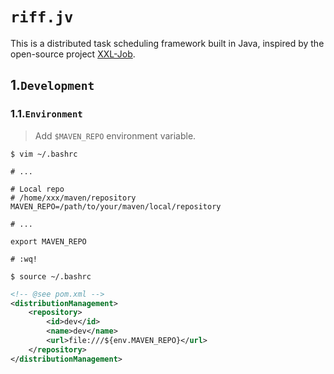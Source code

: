 # `riff.jv`

This is a distributed task scheduling framework built in Java, inspired by the open-source project [XXL-Job](https://github.com/xuxueli/xxl-job).

## 1.`Development`

### 1.1.`Environment`

> Add `$MAVEN_REPO` environment variable.

```shell
$ vim ~/.bashrc

# ...

# Local repo
# /home/xxx/maven/repository
MAVEN_REPO=/path/to/your/maven/local/repository

# ...

export MAVEN_REPO

# :wq!

$ source ~/.bashrc
```

```xml
<!-- @see pom.xml -->
<distributionManagement>
    <repository>
        <id>dev</id>
        <name>dev</name>
        <url>file:///${env.MAVEN_REPO}</url>
    </repository>
</distributionManagement>
```

